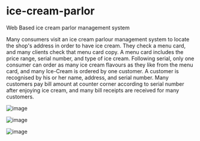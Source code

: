 # ice-cream-parlor
Web Based ice cream parlor management system 

Many consumers visit an ice cream parlour management system to locate the shop's address in order to have ice cream.
They check a menu card, and many clients check that menu card copy. A menu card includes the price range, serial number, and type of ice cream. 
Following serial, only one consumer can order as many ice cream flavours as they like from the menu card, and many Ice-Cream is ordered by one customer.
A customer is recognised by his or her name, address, and serial number. 
Many customers pay bill amount at counter corner according to serial number after enjoying ice cream, and many bill receipts are received for many customers.

![image](https://user-images.githubusercontent.com/57573621/210289684-3f3627b5-e822-4251-8c2f-bf5adf87ef65.png)

![image](https://user-images.githubusercontent.com/57573621/210289703-e50d2a6b-b245-4976-af14-a19c5d1158bd.png)

![image](https://user-images.githubusercontent.com/57573621/210289727-b1e82ae8-03ad-41d4-9009-74610f273354.png)

